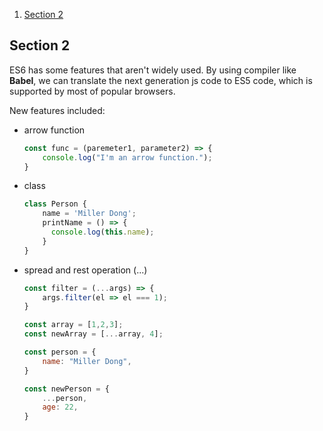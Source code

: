 1. [Section 2](#section-2)

## Section 2 

ES6 has some features that aren't widely used. By using compiler like **Babel**, we can translate the next generation js code to ES5 code, which is supported by most of popular browsers.

New features included:

- arrow function

  ```javascript
  const func = (paremeter1, parameter2) => {
      console.log("I'm an arrow function.");
  }
  ```

- class

  ```javascript
  class Person {
      name = 'Miller Dong';
      printName = () => {
  		console.log(this.name);
      }
  }
  ```

- spread and rest operation (...)

  ```javascript
  const filter = (...args) => {
      args.filter(el => el === 1);
  }
  
  const array = [1,2,3];
  const newArray = [...array, 4];
  
  const person = {
      name: "Miller Dong",
  }
  
  const newPerson = {
      ...person,
      age: 22,
  }
  ```